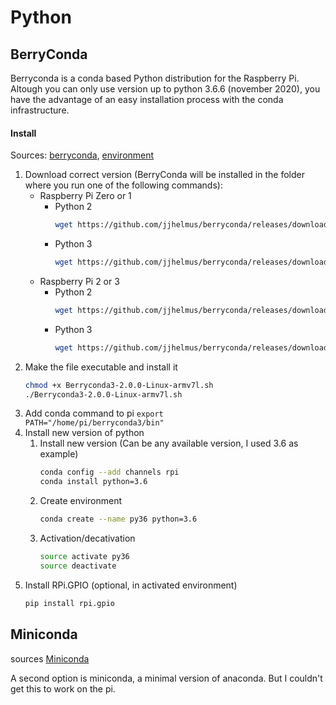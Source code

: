 # Python

## BerryConda

Berryconda is a conda based Python distribution for the Raspberry Pi.
Altough you can only use version up to python 3.6.6 (november 2020), you have the advantage of an easy installation process with the conda infrastructure.

#### Install
Sources: [berryconda](https://github.com/jjhelmus/berryconda), [environment](https://stackoverflow.com/questions/39371772/how-to-install-anaconda-on-raspberry-pi-3-model-b)
1. Download correct version (BerryConda will be installed in the folder where you run one of the following commands):
    * Raspberry Pi Zero or 1
        * Python 2
            ```bash
            wget https://github.com/jjhelmus/berryconda/releases/download/v2.0.0/Berryconda2-2.0.0-Linux-armv6l.sh
            ```
        * Python 3
            ```bash
            wget https://github.com/jjhelmus/berryconda/releases/download/v2.0.0/Berryconda3-2.0.0-Linux-armv6l.sh
            ```
    * Raspberry Pi 2 or 3
        * Python 2
            ```bash
            wget https://github.com/jjhelmus/berryconda/releases/download/v2.0.0/Berryconda2-2.0.0-Linux-armv7l.sh
            ```
        * Python 3
            ```bash
            wget https://github.com/jjhelmus/berryconda/releases/download/v2.0.0/Berryconda3-2.0.0-Linux-armv7l.sh
            ```
2. Make the file executable and install it
    ```bash
    chmod +x Berryconda3-2.0.0-Linux-armv7l.sh
    ./Berryconda3-2.0.0-Linux-armv7l.sh
    ```
3. Add conda command to pi <code>export PATH="/home/pi/berryconda3/bin"</code>
4. Install new version of python
    1. Install new version (Can be any available version, I used 3.6 as example)
        ```bash
        conda config --add channels rpi
        conda install python=3.6
        ```
    2. Create environment
        ```bash
        conda create --name py36 python=3.6
        ```
    3. Activation/decativation
        ```bash
        source activate py36
        source deactivate
        ```
5. Install RPi.GPIO (optional, in activated environment)
    ```bash
    pip install rpi.gpio
    ```

## Miniconda

sources [Miniconda](https://docs.conda.io/en/latest/miniconda.html)

A second option is miniconda, a minimal version of anaconda. But I couldn't get this to work on the pi.

